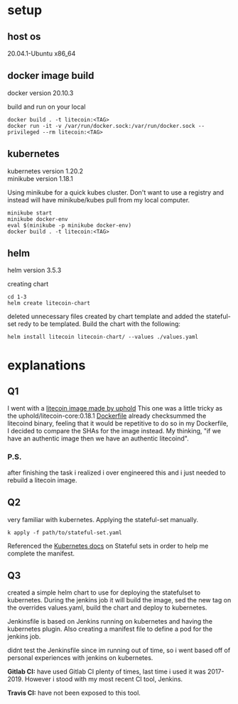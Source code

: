 # setup
## host os
20.04.1-Ubuntu x86_64

## docker image build
docker version 20.10.3

build and run on your local
```
docker build . -t litecoin:<TAG>
docker run -it -v /var/run/docker.sock:/var/run/docker.sock --privileged --rm litecoin:<TAG>
```

## kubernetes
kubernetes version 1.20.2<br />
minikube version 1.18.1

Using minikube for a quick kubes cluster.
Don't want to use a registry and instead will have minikube/kubes pull from my local computer.
```
minikube start
minikube docker-env
eval $(minikube -p minikube docker-env)
docker build . -t litecoin:<TAG>
```

## helm
helm version 3.5.3

creating chart
```
cd 1-3
helm create litecoin-chart
```
deleted unnecessary files created by chart template and added the stateful-set redy to be templated. Build the chart with the following:
```
helm install litecoin litecoin-chart/ --values ./values.yaml
```
# explanations
## Q1 
I went with a [litecoin image made by uphold](https://hub.docker.com/r/uphold/litecoin-core)
This one was a little tricky as the uphold/litecoin-core:0.18.1 [Dockerfile](https://github.com/uphold/docker-litecoin-core/blob/0.18.1/0.18/Dockerfile) already checksummed the litecoind binary, feeling that it would be repetitive to do so in my Dockerfile, I decided to compare the SHAs for the image instead. My thinking, "if we have an authentic image then we have an authentic litecoind".
### P.S. 
after finishing the task i realized i over engineered this and i just needed to rebuild a litecoin image.

## Q2
very familiar with kubernetes. Applying the stateful-set manually.
```
k apply -f path/to/stateful-set.yaml
``` 
Referenced the [Kubernetes docs](https://kubernetes.io/docs/concepts/workloads/controllers/statefulset/) on Stateful sets in order to help me complete the manifest.

## Q3 
created a simple helm chart to use for deploying the statefulset to kubernetes. During the jenkins job it will build the image, sed the new tag on the overrides values.yaml, build the chart and deploy to kubernetes.


Jenkinsfile is based on Jenkins running on kubernetes and having the kubernetes plugin. Also creating a manifest file to define a pod for the jenkins job.

didnt test the Jenkinsfile since im running out of time, so i went based off of personal experiences with jenkins on kubernetes.

<b>Gitlab CI:</b> have used Gitlab CI plenty of times, last time i used it was 2017-2019. However i stood with my most recent CI tool, Jenkins.


<b>Travis CI:</b> have not been exposed to this tool.